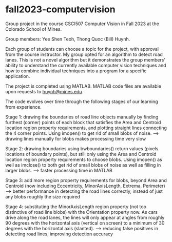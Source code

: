 # fall2023-computervision
Group project in the course CSCI507 Computer Vision in Fall 2023 at the Colorado School of Mines.

Group members: Yee Shen Teoh, Thong Quoc (Bill) Huynh.

Each group of students can choose a topic for the project, with approval from the course instructor. My group opted for an algorithm to detect road lanes. This is not a novel algorithm but it demonstrates the group members' ability to understand the currently available computer vision techniques and how to combine individual techniques into a program for a specific application.

The project is completed using MATLAB. MATLAB code files are available upon requests to huynh@mines.edu.

The code evolves over time through the following stages of our learning from experience.

Stage 1: drawing the boundaries of road line objects manually by finding furthest (corner) points of each block that satisfies the Area and Centroid location region property requirements, and plotting straight lines connecting the 4 corner points. Using imopen() to get rid of small blobs of noise.
–> drawing lines manually for blobs makes processing time very slow

Stage 2: drawing boundaries using bwboundaries() return values (pixels locations of boundary points),  but still only using the Area and Centroid location region property requirements to choose blobs. Using imopen() as well as imclose() to both get rid of small blobs of noise as well as filling in larger blobs. 
–> faster processing time in MATLAB

Stage 3: add more region property requirements for blobs, beyond Area and Centroid (now including Eccentricity, MinorAxisLength, Extrema, Perimeter) 
–> better performance in detecting the road lines correctly, instead of just any blobs roughly the size required

Stage 4: substituting the MinorAxisLength region property (not too distinctive of road line blobs) with the Orientation property now. As cars drive along the road lanes, the lines will only appear at angles from roughly 90 degrees with the horizontal axis (vertical on screen) to a minimum of 30 degrees with the horizontal axis (slanted).
–> reducing false positives in detecting road lines, improving detection accuracy
